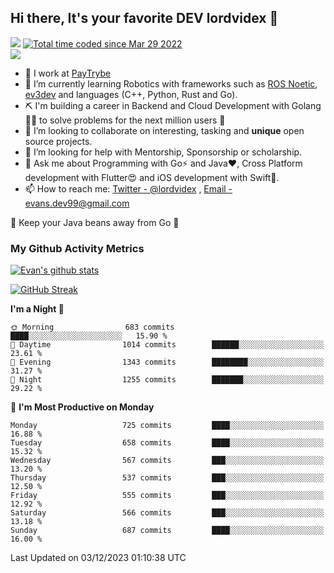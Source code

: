## Hi there, It's your favorite DEV lordvidex 👋
<img src="https://komarev.com/ghpvc/?username=lordvidex&label=Views&color=blue&style=plastic" /> <a href="https://wakatime.com/@0e56db35-d16b-410a-acc0-4085055304bf"><img src="https://wakatime.com/badge/user/0e56db35-d16b-410a-acc0-4085055304bf.svg" alt="Total time coded since Mar 29 2022" /></a>  
![](https://github-profile-trophy.vercel.app/?username=lordvidex)
- 🔭 I work at [PayTrybe](https://www.paytrybe.com)
- 🌱 I’m currently learning Robotics with frameworks such as [ROS Noetic](ros.org), [ev3dev](www.ev3dev.org) and languages (C++, Python, Rust and Go).
- ⛏️ I'm building a career in Backend and Cloud Development with Golang 🧙🏼 to solve problems for the next million users 🤌
- 👯 I’m looking to collaborate on interesting, tasking and **unique** open source projects.
- 🤔 I’m looking for help with Mentorship, Sponsorship or scholarship.
- 💬 Ask me about Programming with Go⚡️ and Java❤️, Cross Platform development with Flutter😍 and iOS development with Swift🚀.
- 📫 How to reach me: [Twitter - @lordvidex](https://twitter.com/lordvidex) , [Email - evans.dev99@gmail.com](mailto:evans.dev99@gmail.com?body=Hello%20Evans,)
  
    
🎤 Keep your Java beans away from Go 🌚
  
  
### My Github Activity Metrics
<div>
<!-- <a href="https://github.com/lordvidex">
  <img src="https://github-readme-stats.vercel.app/api/top-langs/?username=lordvidex&theme=light" />
</a>    -->
<!-- [![Top Langs](https://github-readme-stats.vercel.app/api/top-langs/?username=lordvidex)](https://github.com/lordvidex/)  -->
<a href="https://github.com/lordvidex">
 <img src="https://github-readme-stats.vercel.app/api?username=lordvidex&show_icons=true&theme=light&line_height=27" alt="Evan's github stats"/>
</a>
</div>

[![GitHub Streak](https://github-readme-streak-stats.herokuapp.com?user=lordvidex&theme=github-dark&hide_border=true)](https://git.io/streak-stats)

<!--
  <a href="https://github.com/iampawan/FlutterExampleApps">
    <img align="center" src="https://github-readme-stats.vercel.app/api/pin/?username=iampawan&repo=FlutterExampleApps&theme=light" />

  </a>
  <a href="https://github.com/iampawan/VelocityX">
   <img align="center" src="https://github-readme-stats.vercel.app/api/pin/?username=iampawan&repo=VelocityX&theme=light" />
  </a>
-->
<!--START_SECTION:waka-->
**I'm a Night 🦉** 

```text
🌞 Morning                683 commits         ████░░░░░░░░░░░░░░░░░░░░░   15.90 % 
🌆 Daytime                1014 commits        ██████░░░░░░░░░░░░░░░░░░░   23.61 % 
🌃 Evening                1343 commits        ████████░░░░░░░░░░░░░░░░░   31.27 % 
🌙 Night                  1255 commits        ███████░░░░░░░░░░░░░░░░░░   29.22 % 
```
📅 **I'm Most Productive on Monday** 

```text
Monday                   725 commits         ████░░░░░░░░░░░░░░░░░░░░░   16.88 % 
Tuesday                  658 commits         ████░░░░░░░░░░░░░░░░░░░░░   15.32 % 
Wednesday                567 commits         ███░░░░░░░░░░░░░░░░░░░░░░   13.20 % 
Thursday                 537 commits         ███░░░░░░░░░░░░░░░░░░░░░░   12.50 % 
Friday                   555 commits         ███░░░░░░░░░░░░░░░░░░░░░░   12.92 % 
Saturday                 566 commits         ███░░░░░░░░░░░░░░░░░░░░░░   13.18 % 
Sunday                   687 commits         ████░░░░░░░░░░░░░░░░░░░░░   16.00 % 
```



 Last Updated on 03/12/2023 01:10:38 UTC
<!--END_SECTION:waka-->
